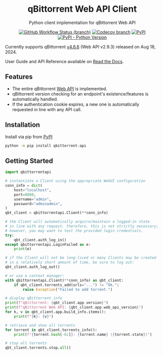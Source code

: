 <div align="center">

qBittorrent Web API Client
==========================

Python client implementation for qBittorrent Web API

[![GitHub Workflow Status (branch)](https://img.shields.io/github/checks-status/rmartin16/qbittorrent-api/main?style=flat-square)](https://github.com/rmartin16/qbittorrent-api/actions?query=branch%3Amain) [![Codecov branch](https://img.shields.io/codecov/c/gh/rmartin16/qbittorrent-api/main?style=flat-square)](https://app.codecov.io/gh/rmartin16/qbittorrent-api) [![PyPI](https://img.shields.io/pypi/v/qbittorrent-api?style=flat-square)](https://pypi.org/project/qbittorrent-api/) [![PyPI - Python Version](https://img.shields.io/pypi/pyversions/qbittorrent-api?style=flat-square)](https://pypi.org/project/qbittorrent-api/)

</div>

Currently supports qBittorrent [v4.6.6](https://github.com/qbittorrent/qBittorrent/releases/tag/release-4.6.6) (Web API v2.9.3) released on Aug 18, 2024.

User Guide and API Reference available on [Read the Docs](https://qbittorrent-api.readthedocs.io/).

Features
------------
* The entire qBittorrent [Web API](https://github.com/qbittorrent/qBittorrent/wiki/WebUI-API-(qBittorrent-4.1)) is implemented.
* qBittorrent version checking for an endpoint's existence/features is automatically handled.
* If the authentication cookie expires, a new one is automatically requested in line with any API call.

Installation
------------
Install via pip from [PyPI](https://pypi.org/project/qbittorrent-api/)
```bash
python -m pip install qbittorrent-api
```

Getting Started
---------------
```python
import qbittorrentapi

# instantiate a Client using the appropriate WebUI configuration
conn_info = dict(
    host="localhost",
    port=8080,
    username="admin",
    password="adminadmin",
)
qbt_client = qbittorrentapi.Client(**conn_info)

# the Client will automatically acquire/maintain a logged-in state
# in line with any request. therefore, this is not strictly necessary;
# however, you may want to test the provided login credentials.
try:
    qbt_client.auth_log_in()
except qbittorrentapi.LoginFailed as e:
    print(e)

# if the Client will not be long-lived or many Clients may be created
# in a relatively short amount of time, be sure to log out:
qbt_client.auth_log_out()

# or use a context manager:
with qbittorrentapi.Client(**conn_info) as qbt_client:
    if qbt_client.torrents_add(urls="...") != "Ok.":
        raise Exception("Failed to add torrent.")

# display qBittorrent info
print(f"qBittorrent: {qbt_client.app.version}")
print(f"qBittorrent Web API: {qbt_client.app.web_api_version}")
for k, v in qbt_client.app.build_info.items():
    print(f"{k}: {v}")

# retrieve and show all torrents
for torrent in qbt_client.torrents_info():
    print(f"{torrent.hash[-6:]}: {torrent.name} ({torrent.state})")

# stop all torrents
qbt_client.torrents.stop.all()
```
